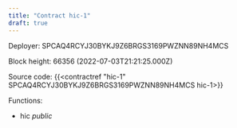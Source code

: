 ```yaml
---
title: "Contract hic-1"
draft: true
---
```

Deployer: SPCAQ4RCYJ30BYKJ9Z6BRGS3169PWZNN89NH4MCS


 



Block height: 66356 (2022-07-03T21:21:25.000Z)

Source code: {{<contractref "hic-1" SPCAQ4RCYJ30BYKJ9Z6BRGS3169PWZNN89NH4MCS hic-1>}}

Functions:

* hic _public_
